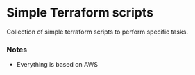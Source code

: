 # Simple Terraform scripts

Collection of simple terraform scripts to perform specific tasks.


### Notes
- Everything is based on AWS
